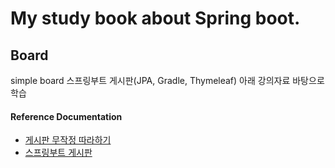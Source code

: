 # My study book about Spring boot.


## Board
simple board 
스프링부트 게시판(JPA, Gradle, Thymeleaf)
아래 강의자료 바탕으로 학습
#### Reference Documentation
* [게시판 무작정 따라하기](https://youtu.be/frI5CoZe-vE)
* [스프링부트 게시판](https://developer-rooney.tistory.com/153?category=496529)




